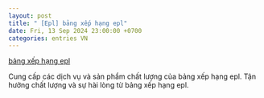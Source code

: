 ```yaml
---
layout: post
title: " [Epl] bảng xếp hạng epl"
date: Fri, 13 Sep 2024 23:00:00 +0700
categories: entries VN
---
```

[bảng xếp hạng epl](https://nhidong.org.vn/app/b%E1%BA%A3ng-x%E1%BA%BFp-h%E1%BA%A1ng-epl.phtm)

Cung cấp các dịch vụ và sản phẩm chất lượng của bảng xếp hạng epl. Tận hưởng chất lượng và sự hài lòng từ bảng xếp hạng epl.️

